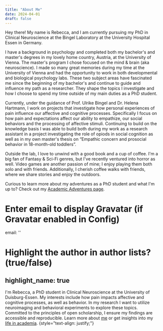 ```yaml
---
title: "About Me"
date: 2024-04-01
draft: false
---
```


Hey there! My name is Rebecca, and I am currently pursuing my PhD in Clinical Neuroscience at the Bingel Laboratory at the University Hospital Essen in Germany.

I have a background in psychology and completed both my bachelor's and master's degrees in my lovely home country, Austria, at the University of Vienna. The master's program I chose focused on the mind & brain (aka neuroscience). I made so many great memories during my time at the University of Vienna and had the opportunity to work in both developmental and biological psychology labs. These two subject areas have fascinated me since the beginning of my bachelor's and continue to guide and influence my path as a researcher. They shape the topics I investigate and how I choose to spend my time outside of my main duties as a PhD student.

Currently, under the guidance of Prof. Ulrike Bingel and Dr. Helena Hartmann, I work on projects that investigate how personal experiences of pain influence our affective and cognitive processes. Specifically I focus on how pain and expectations affect our ability to empathize, our social behaviors and the processing of affective stimuli. Continuing to build on the knowledge basis I was able to build both during my work as a research assistant in a project investigating the role of opiods in social cognition as well as in my own master's thesis on “Empathic concern and prosocial behavior in 18-month-old toddlers”. 

Outside the lab, I love to unwind with a good book and a cup of coffee. I'm a big fan of Fantasy & Sci-Fi genres, but I've recently ventured into horror as well. Video games are another passion of mine; I enjoy playing them both solo and with friends. Additionally, I cherish coffee walks with friends, where we share stories and enjoy the outdoors.


Curious to learn more about my adventures as a PhD student and what I'm up to? Check out my [Academic Adventures page](/academic-adventures/).




# Enter email to display Gravatar (if Gravatar enabled in Config)
email: ''

# Highlight the author in author lists? (true/false)
highlight_name: true
---

I'm Rebecca, a PhD student in Clinical Neuroscience at the University of Duisburg-Essen. My interests include how pain impacts affective and cognitive processes, as well as behavior. In my research I want to utilize neuroimaging and behavioral experiments to explore these topics. Committed to the principles of open scholarship, I ensure my findings are accessible and reproducible. Learn more about [me](/about-me/) or get insights into my [life in academia](/academic-adventures/).
{style="text-align: justify;"}
